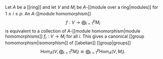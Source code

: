 Let $A$ be a [[ring]] and let $V$ and $M_i$ be $A$-[[module over a ring|modules]] for $1\leq i\leq p$. An $A$-[[module homomorphism]] $$f:V\to\bigoplus_{i=1}^pM_i$$ is equivalent to a collection of $A$-[[module homomorphism|module homomorphisms]] $f_i:V\to M_i$ for all $i$. This gives a canonical [[group homomorphism|isomorphism]] of [[abelian]] [[group|groups]] $$\text{Hom}_A\left(V, \bigoplus_{i=1}^pM_i\right) \cong \bigoplus_{i=1}^p \text{Hom}_A(V,M_i).$$